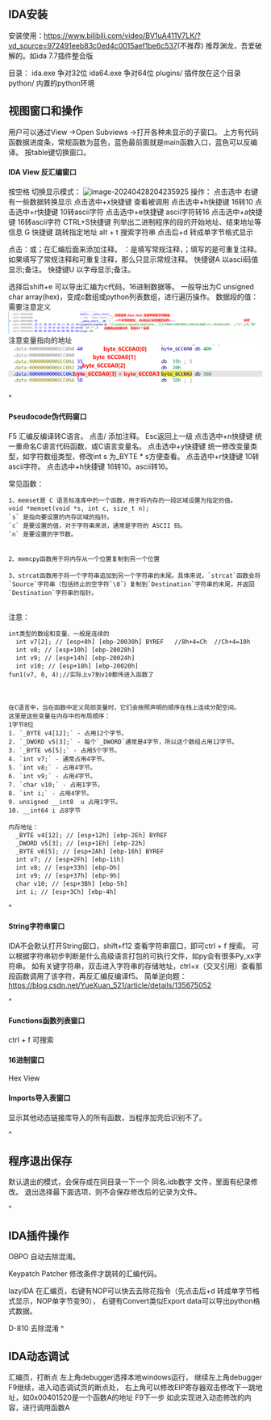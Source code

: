 
## **IDA安装**
安装使用：<https://www.bilibili.com/video/BV1uA411V7LK/?vd_source=972491eeb83c0ed4c0015aef1be6c537>(不推荐)
推荐渊龙，吾爱破解的。如ida 7.7插件整合版

目录：
ida.exe 争对32位
ida64.exe 争对64位
plugins/  插件放在这个目录
 python/  内置的python环境

## **视图窗口和操作**
用户可以通过View ->Open Subviews ->打开各种未显示的子窗口。
上方有代码函数据进度条，常规函数为蓝色，蓝色最前面就是main函数入口，蓝色可以反编译。
按table键切换窗口。
#### **IDA View 反汇编窗口**
按空格 切换显示模式：
![image-20240428204235925](http://cdn.33129999.xyz/mk_img/image-20240428204235925.png)
操作：
点击选中 右键 有一些数据转换显示
点击选中+x快捷键 查看被调用
点击选中+h快捷键 16转10
点击选中+r快捷键  10转ascii字符
点击选中+e快捷键  ascii字符转16
点击选中+a快捷键  16转ascii字符
CTRL+S快捷键 列举出二进制程序的段的开始地址、结束地址等信息
G 快捷键 跳转指定地址
alt + t 搜索字符串
点击后+d 转成单字节格式显示

点击：或；在汇编后面来添加注释。
：是填写常规注释，；填写的是可重复注释。如果填写了常规注释和可重复注释，那么只显示常规注释。
快捷键A 以ascii码值显示;备注。 
快捷键U 以字母显示;备注。 


选择后shift+e 可以导出汇编为c代码，16进制数据等。
一般导出为C unsigned char array(hex)，变成c数组或python列表数组，进行遍历操作。
数据段的值：需要注意定义
![](.topwrite/assets/image_1732431392925.png)
注意变量指向的地址
![](.topwrite/assets/image_1732514362599.png)

^
#### **Pseudocode伪代码窗口**
F5 汇编反编译转C语言。
点击/ 添加注释。
Esc返回上一级
点击选中+n快捷键 统一重命名C语言代码函数，或C语言变量名。
点击选中+y快捷键 统一修改变量类型，如字符数组类型，修改int s 为_BYTE * s方便查看。
点击选中+r快捷键  10转ascii字符。
点击选中+h快捷键 16转10。ascii转16。


常见函数：
```
1、memset是 C 语言标准库中的一个函数，用于将内存的一段区域设置为指定的值。
void *memset(void *s, int c, size_t n);
`s` 是指向要设置的内存区域的指针。
`c` 是要设置的值，对于字符串来说，通常是字符的 ASCII 码。
`n` 是要设置的字节数。


2、memcpy函数用于将内存从一个位置复制到另一个位置

3、strcat函数用于将一个字符串追加到另一个字符串的末尾。具体来说，`strcat`函数会将`Source`字符串（包括终止的空字符`\0`）复制到`Destination`字符串的末尾，并返回`Destination`字符串的指针。


```
注意：
```
int类型的数组和变量，一般是连续的
  int v7[2]; // [esp+8h] [ebp-20030h] BYREF   //8h+4=Ch  //Ch+4=10h
  int v8; // [esp+10h] [ebp-20028h]
  int v9; // [esp+14h] [ebp-20024h]
  int v10; // [esp+18h] [ebp-20020h]
fun1(v7, 0, 4);//实际上v7到v10都传进入函数了



在C语言中，当在函数中定义局部变量时，它们会按照声明的顺序在栈上连续分配空间。
这里是这些变量在内存中的布局顺序：
1字节8位
1. `_BYTE v4[12];` - 占用12个字节。
2. `_DWORD v5[3];` - 每个`_DWORD`通常是4字节，所以这个数组占用12字节。
3. `_BYTE v6[5];` - 占用5个字节。
4. `int v7;` - 通常占用4字节。
5. `int v8;` - 占用4字节。
6. `int v9;` - 占用4字节。
7. `char v10;` - 占用1字节。
8. `int i;` - 占用4字节。
9. unsigned __int8  u 占用1字节。
10. __int64 i 占8字节

内存地址：
  _BYTE v4[12]; // [esp+12h] [ebp-2Eh] BYREF
  _DWORD v5[3]; // [esp+1Eh] [ebp-22h]
  _BYTE v6[5]; // [esp+2Ah] [ebp-16h] BYREF
  int v7; // [esp+2Fh] [ebp-11h]
  int v8; // [esp+33h] [ebp-Dh]
  int v9; // [esp+37h] [ebp-9h]
  char v10; // [esp+3Bh] [ebp-5h]
  int i; // [esp+3Ch] [ebp-4h]
```

^
#### **String字符串窗口**
IDA不会默认打开String窗口，shift+f12 查看字符串窗口，即可ctrl + f 搜索。
可以根据字符串初步判断是什么高级语言打包的可执行文件，如py会有很多Py_xx字符串。
如有关键字符串，双击进入字符串的存储地址，ctrl+x（交叉引用）查看那段函数调用了该字符，再反汇编反编译f5。
简单逆向题：<https://blog.csdn.net/YueXuan_521/article/details/135675052>



^
#### **Functions函数列表窗口**
ctrl + f 可搜索


#### **16进制窗口**
Hex View


#### **Imports导入表窗口**
显示其他动态链接库导入的所有函数，当程序加壳后识别不了。



^
## **程序退出保存**
默认退出的模式，会保存成在同目录一下一个 同名.idb数字 文件，里面有纪录修改。
退出选择最下面选项，则不会保存修改后的记录为文件。



^
## **IDA插件操作**
OBPO 自动去除混淆。

Keypatch Patcher 修改条件才跳转的汇编代码。

lazyIDA 在汇编页，右键有NOP可以快去去除花指令（先点击后+d 转成单字节格式显示，NOP单字节变90），
右键有Convert类似Export data可以导出python格式数据。

D-810 去除混淆
^
## **IDA动态调试**
汇编页，打断点
左上角debugger选择本地windows运行，
继续左上角debugger F9继续，进入动态调试页的断点处，
右上角可以修改EIP寄存器双击修改下一跳地址，如0x00401520是一个函数A的地址
F9下一步
如此实现进入动态修改的内容，进行调用函数A
